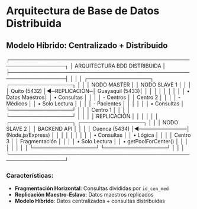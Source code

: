 # Arquitectura de Base de Datos Distribuida

## Modelo Híbrido: Centralizado + Distribuido

┌─────────────────────────────────────────────────────────────────┐
│ ARQUITECTURA BDD DISTRIBUIDA │
├─────────────────────────────────────────────────────────────────┤
│ │
│ ┌─────────────────┐ ┌─────────────────┐ │
│ │ NODO MASTER │ │ NODO SLAVE 1 │ │
│ │ Quito (5432) │◄─REPLICACIÓN─│ Guayaquil (5433)│ │
│ │ │ │ │ │
│ │ • Datos Maestros│ │ • Consultas │ │
│ │ - Centros │ │ Centro 2 │ │
│ │ - Médicos │ │ • Solo Lectura │ │
│ │ - Pacientes │ │ │ │
│ │ • Consultas │ └─────────────────┘ │
│ │ Centro 1 │ │ │
│ └─────────────────┘ │ │
│ │ REPLICACIÓN │
│ │ │ │
│ ┌─────────────────┐ ┌─────────────────┐ │
│ │ NODO SLAVE 2 │ │ BACKEND API │ │
│ │ Cuenca (5434) │◄─────────────│ (Node.js/Express) │
│ │ │ │ │ │
│ │ • Consultas │ │ • Lógica │ │
│ │ Centro 3 │ │ Fragmentación │ │
│ │ • Solo Lectura │ │ • getPoolForCenter() │
│ │ │ │ │ │
│ └─────────────────┘ └─────────────────┘ │
│ │
└─────────────────────────────────────────────────────────────────┘


### **Características:**
- **Fragmentación Horizontal**: Consultas divididas por `id_cen_med`
- **Replicación Maestro-Eslavo**: Datos maestros replicados
- **Modelo Híbrido**: Datos centralizados + consultas distribuidas